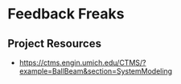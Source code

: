 # Feedback Freaks

## Project Resources
- https://ctms.engin.umich.edu/CTMS/?example=BallBeam&section=SystemModeling
